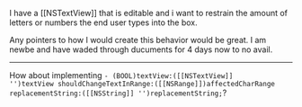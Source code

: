 I have a [[NSTextView]] that is editable and i want to restrain the amount of letters or numbers the end user types into the box. 

Any pointers to how I would create this behavior would be great. I am newbe and have waded through ducuments for 4 days now to no avail.



----

How about implementing <code>- (BOOL)textView:([[NSTextView]] '')textView shouldChangeTextInRange:([[NSRange]])affectedCharRange replacementString:([[NSString]] '')replacementString;</code>?